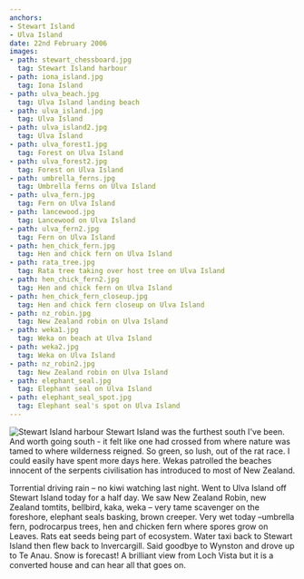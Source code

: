 ```yaml
---
anchors:
- Stewart Island
- Ulva Island
date: 22nd February 2006
images:
- path: stewart_chessboard.jpg
  tag: Stewart Island harbour
- path: iona_island.jpg
  tag: Iona Island
- path: ulva_beach.jpg
  tag: Ulva Island landing beach
- path: ulva_island.jpg
  tag: Ulva Island
- path: ulva_island2.jpg
  tag: Ulva Island
- path: ulva_forest1.jpg
  tag: Forest on Ulva Island
- path: ulva_forest2.jpg
  tag: Forest on Ulva Island
- path: umbrella_ferns.jpg
  tag: Umbrella ferns on Ulva Island
- path: ulva_fern.jpg
  tag: Fern on Ulva Island
- path: lancewood.jpg
  tag: Lancewood on Ulva Island
- path: ulva_fern2.jpg
  tag: Fern on Ulva Island
- path: hen_chick_fern.jpg
  tag: Hen and chick fern on Ulva Island
- path: rata_tree.jpg
  tag: Rata tree taking over host tree on Ulva Island
- path: hen_chick_fern2.jpg
  tag: Hen and chick fern on Ulva Island
- path: hen_chick_fern_closeup.jpg
  tag: Hen and chick fern closeup on Ulva Island
- path: nz_robin.jpg
  tag: New Zealand robin on Ulva Island
- path: weka1.jpg
  tag: Weka on beach at Ulva Island
- path: weka2.jpg
  tag: Weka on Ulva Island
- path: nz_robin2.jpg
  tag: New Zealand robin on Ulva Island
- path: elephant_seal.jpg
  tag: Elephant seal on Ulva Island
- path: elephant_seal_spot.jpg
  tag: Elephant seal's spot on Ulva Island
---
```

![Stewart Island harbour](stewart_chessboard.jpg)
Stewart Island was the furthest south I've been. And worth going south - it felt like one had crossed from where nature was tamed to where wilderness reigned. So green, so lush, out of the rat race. I could easily have spent more days here. Wekas patrolled the beaches innocent of the serpents civilisation has introduced to most of New Zealand.

Torrential driving rain – no kiwi watching last night. Went to Ulva Island off Stewart Island today for a half day. We saw New Zealand Robin, new Zealand tomtits, bellbird, kaka, weka – very tame scavenger on the foreshore, elephant seals basking, brown creeper. Very wet today –umbrella fern, podrocarpus trees, hen and chicken fern where spores grow on Leaves. Rats eat seeds being part of ecosystem. Water taxi back to Stewart Island then flew back to Invercargill. Said goodbye to Wynston and drove up to Te Anau. Snow is forecast! A brilliant view from Loch Vista but it is a converted house and can hear all that goes on.
